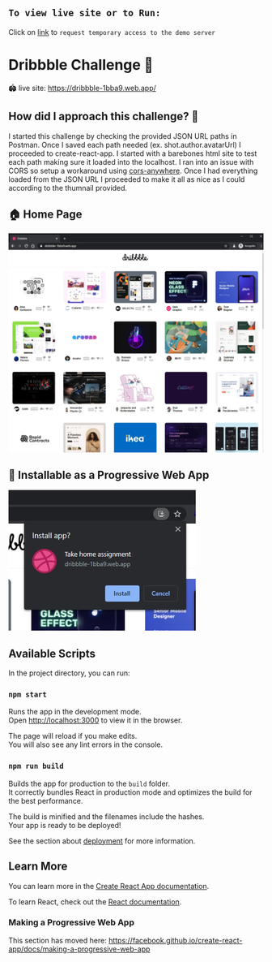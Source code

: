 ## `To view live site or to Run:`

Click on [link](https://cors-anywhere.herokuapp.com/corsdemo) to `request temporary access to the demo server`

# Dribbble Challenge 🏀

🏟 live site: https://dribbble-1bba9.web.app/

## How did I approach this challenge? 🤔

I started this challenge by checking the provided JSON URL paths in Postman. Once I saved each path needed (ex. shot.author.avatarUrl) I proceeded to create-react-app. I started with a barebones html site to test each path making sure it loaded into the localhost. I ran into an issue with CORS so setup a workaround using [cors-anywhere](https://github.com/Rob--W/cors-anywhere). Once I had everything loaded from the JSON URL I proceeded to make it all as nice as I could according to the thumnail provided.

## 🏠 Home Page

![Home Page](/public/images/homepage.jpg)

## 📱 Installable as a Progressive Web App

![Home Page](/public/images/appInstall.jpg)

## Available Scripts

In the project directory, you can run:

### `npm start`

Runs the app in the development mode.<br />
Open [http://localhost:3000](http://localhost:3000) to view it in the browser.

The page will reload if you make edits.<br />
You will also see any lint errors in the console.

### `npm run build`

Builds the app for production to the `build` folder.<br />
It correctly bundles React in production mode and optimizes the build for the best performance.

The build is minified and the filenames include the hashes.<br />
Your app is ready to be deployed!

See the section about [deployment](https://facebook.github.io/create-react-app/docs/deployment) for more information.

## Learn More

You can learn more in the [Create React App documentation](https://facebook.github.io/create-react-app/docs/getting-started).

To learn React, check out the [React documentation](https://reactjs.org/).

### Making a Progressive Web App

This section has moved here: https://facebook.github.io/create-react-app/docs/making-a-progressive-web-app
